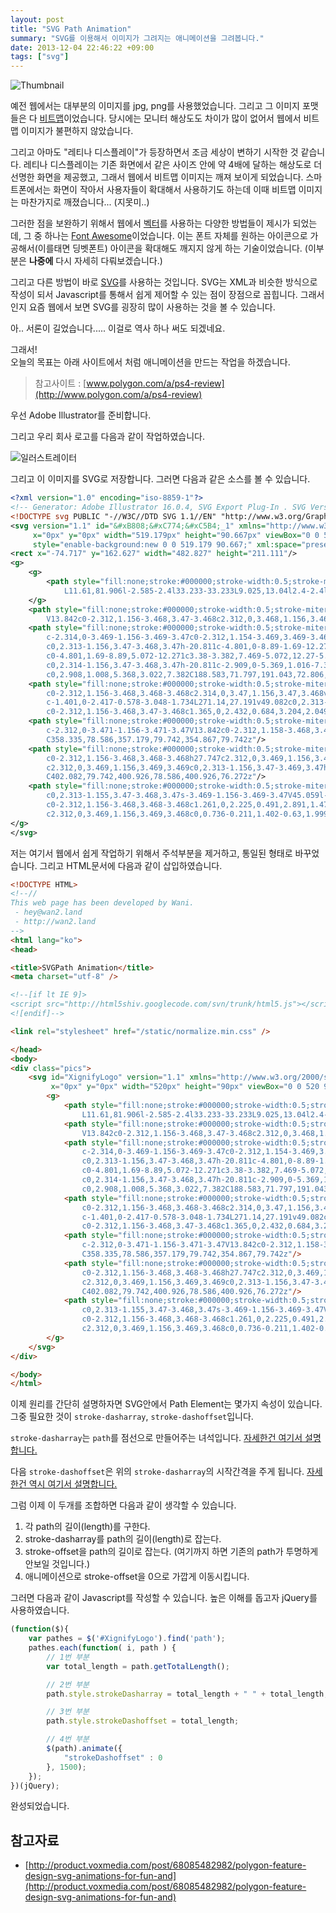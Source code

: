 ```yaml
---
layout: post
title: "SVG Path Animation"
summary: "SVG를 이용해서 이미지가 그려지는 애니메이션을 그려봅니다."
date: 2013-12-04 22:46:22 +09:00
tags: ["svg"]
---
```


![Thumbnail](/images/2013/2013-12-04-svg-path-animation/svg-path-animation.gif)

예전 웹에서는 대부분의 이미지를 jpg, png를 사용했었습니다. 그리고 그 이미지 포맷들은 다 [비트맵](http://ko.wikipedia.org/wiki/%EB%B9%84%ED%8A%B8%EB%A7%B5)이었습니다. 당시에는 모니터 해상도도 차이가 많이 없어서 웹에서 비트맵 이미지가 불편하지 않았습니다.

그리고 아마도 "레티나 디스플레이"가 등장하면서 조금 세상이 변하기 시작한 것 같습니다. 레티나 디스플레이는 기존 화면에서 같은 사이즈 안에 약 4배에 달하는 해상도로 더 선명한 화면을 제공했고, 그래서 웹에서 비트맵 이미지는 깨져 보이게 되었습니다. 스마트폰에서는 화면이 작아서 사용자들이 확대해서 사용하기도 하는데 이때 비트맵 이미지는 마찬가지로 깨졌습니다... (지못미..)

그러한 점을 보완하기 위해서 웹에서 [벡터](http://ko.wikipedia.org/wiki/%EB%B2%A1%ED%84%B0_%EA%B7%B8%EB%9E%98%ED%94%BD%EC%8A%A4)를 사용하는 다양한 방법들이 제시가 되었는데, 그 중 하나는 [Font Awesome](http://fontawesome.io)이었습니다. 이는 폰트 자체를 원하는 아이콘으로 가공해서(이를태면 딩벳폰트) 아이콘을 확대해도 깨지지 않게 하는 기술이었습니다. (이부분은 **나중에** 다시 자세히 다뤄보겠습니다.)

그리고 다른 방법이 바로 [SVG](http://ko.wikipedia.org/wiki/SVG)를 사용하는 것입니다. SVG는 XML과 비슷한 방식으로 작성이 되서 Javascript를 통해서 쉽게 제어할 수 있는 점이 장점으로 꼽힙니다. 그래서인지 요즘 웹에서 보면 SVG를 굉장히 많이 사용하는 것을 볼 수 있습니다.

아.. 서론이 길었습니다..... 이걸로 역사 하나 써도 되겠네요.


그래서!  
오늘의 목표는 아래 사이트에서 처럼 애니메이션을 만드는 작업을 하겠습니다.

> 참고사이트 : [www.polygon.com/a/ps4-review](http://www.polygon.com/a/ps4-review)

우선 Adobe Illustrator를 준비합니다.

그리고 우리 회사 로고를 다음과 같이 작업하였습니다.

![일러스트레이터](/images/2013/2013-12-04-svg-path-animation/svg-path-animation-logo.png)

그리고 이 이미지를 SVG로 저장합니다. 그러면 다음과 같은 소스를 볼 수 있습니다.

```xml
<?xml version="1.0" encoding="iso-8859-1"?>
<!-- Generator: Adobe Illustrator 16.0.4, SVG Export Plug-In . SVG Version: 6.00 Build 0)  -->
<!DOCTYPE svg PUBLIC "-//W3C//DTD SVG 1.1//EN" "http://www.w3.org/Graphics/SVG/1.1/DTD/svg11.dtd">
<svg version="1.1" id="&#xB808;&#xC774;&#xC5B4;_1" xmlns="http://www.w3.org/2000/svg" xmlns:xlink="http://www.w3.org/1999/xlink"
	 x="0px" y="0px" width="519.179px" height="90.667px" viewBox="0 0 519.179 90.667"
	 style="enable-background:new 0 0 519.179 90.667;" xml:space="preserve">
<rect x="-74.717" y="162.627" width="482.827" height="211.111"/>
<g>
	<g>
		<path style="fill:none;stroke:#000000;stroke-width:0.5;stroke-miterlimit:10;" d="M80.292,79.506l-2.584,2.4L44.659,48.858
			L11.61,81.906l-2.585-2.4l33.233-33.233L9.025,13.04l2.4-2.4l33.233,33.233L77.892,10.64l2.4,2.4L47.059,46.273L80.292,79.506z"/>
	</g>
	<path style="fill:none;stroke:#000000;stroke-width:0.5;stroke-miterlimit:10;" d="M129.181,79.742c-2.313,0-3.47-1.156-3.47-3.47
		V13.842c0-2.312,1.156-3.468,3.47-3.468c2.312,0,3.468,1.156,3.468,3.468v62.431C132.649,78.586,131.494,79.742,129.181,79.742z"/>
	<path style="fill:none;stroke:#000000;stroke-width:0.5;stroke-miterlimit:10;" d="M193.952,72.806h17.34V45.059h-6.935
		c-2.314,0-3.469-1.156-3.469-3.47c0-2.312,1.154-3.469,3.469-3.469h10.405c2.312,0,3.468,1.156,3.468,3.469v34.684
		c0,2.313-1.156,3.47-3.468,3.47h-20.811c-4.801,0-8.89-1.69-12.27-5.072c-3.382-3.38-5.072-7.471-5.072-12.27V27.717
		c0-4.801,1.69-8.89,5.072-12.271c3.38-3.382,7.469-5.072,12.27-5.072h20.811c2.312,0,3.468,1.156,3.468,3.468
		c0,2.314-1.156,3.47-3.468,3.47h-20.811c-2.909,0-5.369,1.016-7.384,3.047c-2.015,2.032-3.022,4.484-3.022,7.357V62.4
		c0,2.908,1.008,5.368,3.022,7.382C188.583,71.797,191.043,72.806,193.952,72.806z"/>
	<path style="fill:none;stroke:#000000;stroke-width:0.5;stroke-miterlimit:10;" d="M298.887,62.873V13.842
		c0-2.312,1.156-3.468,3.468-3.468c2.314,0,3.47,1.156,3.47,3.468v62.431c0,2.313-1.155,3.47-3.47,3.47
		c-1.401,0-2.417-0.578-3.048-1.734L271.14,27.191v49.082c0,2.313-1.154,3.47-3.467,3.47c-2.313,0-3.47-1.156-3.47-3.47V13.842
		c0-2.312,1.156-3.468,3.47-3.468c1.365,0,2.432,0.684,3.204,2.049L298.887,62.873z"/>
	<path style="fill:none;stroke:#000000;stroke-width:0.5;stroke-miterlimit:10;" d="M354.867,79.742
		c-2.312,0-3.471-1.156-3.471-3.47V13.842c0-2.312,1.158-3.468,3.471-3.468c2.312,0,3.468,1.156,3.468,3.468v62.431
		C358.335,78.586,357.179,79.742,354.867,79.742z"/>
	<path style="fill:none;stroke:#000000;stroke-width:0.5;stroke-miterlimit:10;" d="M400.926,76.272V13.842
		c0-2.312,1.156-3.468,3.468-3.468h27.747c2.312,0,3.469,1.156,3.469,3.468c0,2.314-1.156,3.47-3.469,3.47h-24.278V38.12h24.278
		c2.312,0,3.469,1.156,3.469,3.469c0,2.313-1.156,3.47-3.469,3.47h-24.278v31.214c0,2.313-1.156,3.47-3.469,3.47
		C402.082,79.742,400.926,78.586,400.926,76.272z"/>
	<path style="fill:none;stroke:#000000;stroke-width:0.5;stroke-miterlimit:10;" d="M489.975,45.059v31.214
		c0,2.313-1.155,3.47-3.468,3.47s-3.469-1.156-3.469-3.47V45.059l-20.18-29.218c-0.419-0.597-0.63-1.263-0.63-1.999
		c0-2.312,1.156-3.468,3.468-3.468c1.261,0,2.225,0.491,2.891,1.473l17.92,26.064l17.92-26.064c0.666-0.981,1.628-1.473,2.89-1.473
		c2.312,0,3.469,1.156,3.469,3.468c0,0.736-0.211,1.402-0.63,1.999L489.975,45.059z"/>
</g>
</svg>
```

저는 여기서 웹에서 쉽게 작업하기 위해서 주석부분을 제거하고, 통일된 형태로 바꾸었습니다. 그리고 HTML문서에 다음과 같이 삽입하였습니다.


```html
<!DOCTYPE HTML>
<!--//
This web page has been developed by Wani.
 - hey@wan2.land
 - http://wan2.land
-->
<html lang="ko">
<head>

<title>SVGPath Animation</title>
<meta charset="utf-8" />

<!--[if lt IE 9]>
<script src="http://html5shiv.googlecode.com/svn/trunk/html5.js"></script>
<![endif]-->

<link rel="stylesheet" href="/static/normalize.min.css" />

</head>
<body>
<div class="pics">
	<svg id="XignifyLogo" version="1.1" xmlns="http://www.w3.org/2000/svg" xmlns:xlink="http://www.w3.org/1999/xlink"
		 x="0px" y="0px" width="520px" height="90px" viewBox="0 0 520 90" xml:space="preserve">
		<g>
			<path style="fill:none;stroke:#000000;stroke-width:0.5;stroke-miterlimit:10;" d="M80.292,79.506l-2.584,2.4L44.659,48.858
				L11.61,81.906l-2.585-2.4l33.233-33.233L9.025,13.04l2.4-2.4l33.233,33.233L77.892,10.64l2.4,2.4L47.059,46.273L80.292,79.506z"/>
			<path style="fill:none;stroke:#000000;stroke-width:0.5;stroke-miterlimit:10;" d="M129.181,79.742c-2.313,0-3.47-1.156-3.47-3.47
				V13.842c0-2.312,1.156-3.468,3.47-3.468c2.312,0,3.468,1.156,3.468,3.468v62.431C132.649,78.586,131.494,79.742,129.181,79.742z"/>
			<path style="fill:none;stroke:#000000;stroke-width:0.5;stroke-miterlimit:10;" d="M193.952,72.806h17.34V45.059h-6.935
				c-2.314,0-3.469-1.156-3.469-3.47c0-2.312,1.154-3.469,3.469-3.469h10.405c2.312,0,3.468,1.156,3.468,3.469v34.684
				c0,2.313-1.156,3.47-3.468,3.47h-20.811c-4.801,0-8.89-1.69-12.27-5.072c-3.382-3.38-5.072-7.471-5.072-12.27V27.717
				c0-4.801,1.69-8.89,5.072-12.271c3.38-3.382,7.469-5.072,12.27-5.072h20.811c2.312,0,3.468,1.156,3.468,3.468
				c0,2.314-1.156,3.47-3.468,3.47h-20.811c-2.909,0-5.369,1.016-7.384,3.047c-2.015,2.032-3.022,4.484-3.022,7.357V62.4
				c0,2.908,1.008,5.368,3.022,7.382C188.583,71.797,191.043,72.806,193.952,72.806z"/>
			<path style="fill:none;stroke:#000000;stroke-width:0.5;stroke-miterlimit:10;" d="M298.887,62.873V13.842
				c0-2.312,1.156-3.468,3.468-3.468c2.314,0,3.47,1.156,3.47,3.468v62.431c0,2.313-1.155,3.47-3.47,3.47
				c-1.401,0-2.417-0.578-3.048-1.734L271.14,27.191v49.082c0,2.313-1.154,3.47-3.467,3.47c-2.313,0-3.47-1.156-3.47-3.47V13.842
				c0-2.312,1.156-3.468,3.47-3.468c1.365,0,2.432,0.684,3.204,2.049L298.887,62.873z"/>
			<path style="fill:none;stroke:#000000;stroke-width:0.5;stroke-miterlimit:10;" d="M354.867,79.742
				c-2.312,0-3.471-1.156-3.471-3.47V13.842c0-2.312,1.158-3.468,3.471-3.468c2.312,0,3.468,1.156,3.468,3.468v62.431
				C358.335,78.586,357.179,79.742,354.867,79.742z"/>
			<path style="fill:none;stroke:#000000;stroke-width:0.5;stroke-miterlimit:10;" d="M400.926,76.272V13.842
				c0-2.312,1.156-3.468,3.468-3.468h27.747c2.312,0,3.469,1.156,3.469,3.468c0,2.314-1.156,3.47-3.469,3.47h-24.278V38.12h24.278
				c2.312,0,3.469,1.156,3.469,3.469c0,2.313-1.156,3.47-3.469,3.47h-24.278v31.214c0,2.313-1.156,3.47-3.469,3.47
				C402.082,79.742,400.926,78.586,400.926,76.272z"/>
			<path style="fill:none;stroke:#000000;stroke-width:0.5;stroke-miterlimit:10;" d="M489.975,45.059v31.214
				c0,2.313-1.155,3.47-3.468,3.47s-3.469-1.156-3.469-3.47V45.059l-20.18-29.218c-0.419-0.597-0.63-1.263-0.63-1.999
				c0-2.312,1.156-3.468,3.468-3.468c1.261,0,2.225,0.491,2.891,1.473l17.92,26.064l17.92-26.064c0.666-0.981,1.628-1.473,2.89-1.473
				c2.312,0,3.469,1.156,3.469,3.468c0,0.736-0.211,1.402-0.63,1.999L489.975,45.059z"/>
		</g>
	</svg>
</div>

</body>
</html>
```

이제 원리를 간단히 설명하자면 SVG안에서 Path Element는 몇가지 속성이 있습니다. 그중 필요한 것이 `stroke-dasharray`, `stroke-dashoffset`입니다.

`stroke-dasharray`는 `path`를 점선으로 만들어주는 녀석입니다.
[자세한건 여기서 설명합니다.](http://www.carto.net/svg/samples/stroking.shtml#dashArray)

다음 `stroke-dashoffset`은 위의 `stroke-dasharray`의 시작간격을 주게 됩니다. [자세한건 역시 여기서 설명합니다.](http://www.carto.net/svg/samples/stroking.shtml#dashOffset)

그럼 이제 이 두개를 조합하면 다음과 같이 생각할 수 있습니다.

1. 각 path의 길이(length)를 구한다.
2. stroke-dasharray를 path의 길이(length)로 잡는다.
3. stroke-offset을 path의 길이로 잡는다. (여기까지 하면 기존의 path가 투명하게 안보일 것입니다.)
4. 애니메이션으로 stroke-offset을 0으로 가깝게 이동시킵니다.

그러면 다음과 같이 Javascript를 작성할 수 있습니다. 높은 이해를 돕고자 jQuery를 사용하였습니다.

```javascript
(function($){
    var pathes = $('#XignifyLogo').find('path');
    pathes.each(function( i, path ) {
        // 1번 부분
        var total_length = path.getTotalLength();

        // 2번 부분
        path.style.strokeDasharray = total_length + " " + total_length;

        // 3번 부분
        path.style.strokeDashoffset = total_length;

        // 4번 부분
        $(path).animate({
            "strokeDashoffset" : 0
        }, 1500);
    });
})(jQuery);
```

완성되었습니다.

<script async src="//jsfiddle.net/wan2land/12mboLwn/embed/js,html,result/dark"></script>

## 참고자료

- [http://product.voxmedia.com/post/68085482982/polygon-feature-design-svg-animations-for-fun-and](http://product.voxmedia.com/post/68085482982/polygon-feature-design-svg-animations-for-fun-and)
